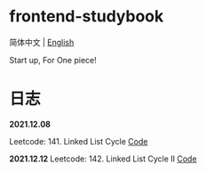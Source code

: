 # frontend-studybook

简体中文 | [English](./README.en.md)

Start up, For One piece!

# 日志

**2021.12.08**

Leetcode: 141. Linked List Cycle
[Code](./algorithm/leetcode/141_linked_list_cycle.js)

**2021.12.12**
Leetcode: 142. Linked List Cycle II
[Code](./algorithm/leetcode/142_linked_list_cycle_2.js)


